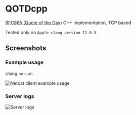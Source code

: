 # QOTDcpp
[RFC865 (Quote of the Day)](https://datatracker.ietf.org/doc/html/rfc865) C++ implementation, TCP based

Tested only on `Apple clang version 12.0.5`.

## Screenshots

### Example usage

Using `netcat`:

![Netcat client example usage](https://user-images.githubusercontent.com/44648612/127742547-5f2d649c-8afd-44aa-af53-59097e59129e.png)


### Server logs
![Server logs](https://user-images.githubusercontent.com/44648612/127742615-5709ac63-debd-4284-8bba-a3d72b6cf6ab.png)


